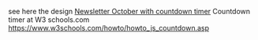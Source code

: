 see here the design [Newsletter October with countdown timer](https://jdupre81.github.io/NL-October/)
Countdown timer at W3 schools.com https://www.w3schools.com/howto/howto_js_countdown.asp
